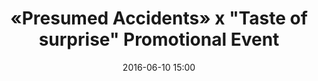 ---
title:      «Presumed Accidents» x "Taste of surprise" Promotional Event
date:       2016-06-10 15:00
venue:      Hewlett Centre room 302 Hide N" Seek coffee room
address:    '54 Hoi Yuen Road, Kwun Tong, Hong Kong'
map:        '22.3095585,114.2218103'
attendees:  'Sisley Choi, <mark>Selena Li</mark>, Lai Lok Yi, Pat Poon, Cheung Kwok-Keung, Max Cheung, Rachel Kan, Milkson Fong, Brian Chu, Calvin Chan, Snow Suen, Winki Lai, Janice Shum, Eddie Ho, Man Yeung, Gloria Chan, Producer Andy Chan'
drama:      Presumed Accidents
image:      yes
---